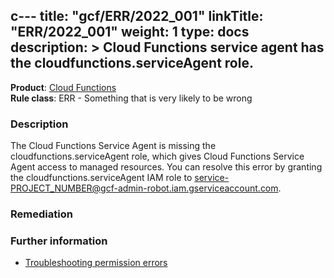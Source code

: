 c---
title: "gcf/ERR/2022_001"
linkTitle: "ERR/2022_001"
weight: 1
type: docs
description: >
  Cloud Functions service agent has the cloudfunctions.serviceAgent role.
---

**Product**: [Cloud Functions](https://cloud.google.com/functions)\
**Rule class**: ERR - Something that is very likely to be wrong

### Description

The Cloud Functions Service Agent is missing the cloudfunctions.serviceAgent role,
which gives Cloud Functions Service Agent access to managed resources.
You can resolve this error by granting the cloudfunctions.serviceAgent IAM role
to service-PROJECT_NUMBER@gcf-admin-robot.iam.gserviceaccount.com.

### Remediation

### Further information

- [Troubleshooting permission errors](https://cloud.google.com/functions/docs/concepts/iam#troubleshooting_permission_errors)

